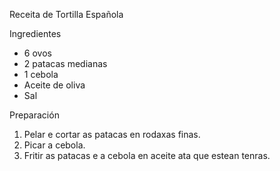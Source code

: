 Receita de Tortilla Española

Ingredientes
- 6 ovos
- 2 patacas medianas
- 1 cebola
- Aceite de oliva
- Sal


Preparación
1. Pelar e cortar as patacas en rodaxas finas.
2. Picar a cebola.
3. Fritir as patacas e a cebola en aceite ata que estean tenras.
